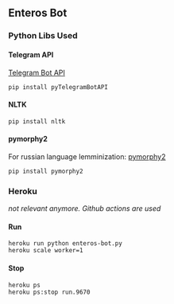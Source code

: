 ## Enteros Bot
### Python Libs Used
#### Telegram API

[Telegram Bot API](https://github.com/eternnoir/pyTelegramBotAPI)
```commandline
pip install pyTelegramBotAPI
```
#### NLTK

```commandline
pip install nltk
```

#### pymorphy2

For russian language lemminization: [pymorphy2](https://pymorphy2.readthedocs.io/en/stable/_modules/pymorphy2/analyzer.html)

```commandline
pip install pymorphy2
```

### Heroku 

*not relevant anymore. Github actions are used*

#### Run
```commandline
heroku run python enteros-bot.py
heroku scale worker=1
```

#### Stop
```commandline
heroku ps
heroku ps:stop run.9670
```
